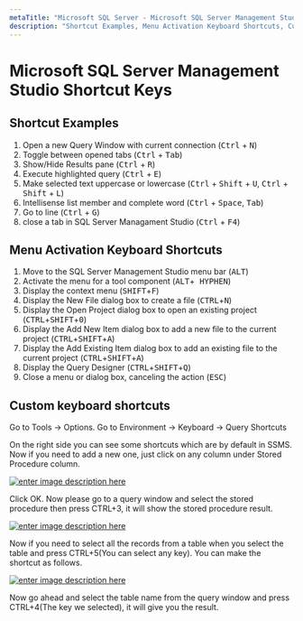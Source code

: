 ```yaml
---
metaTitle: "Microsoft SQL Server - Microsoft SQL Server Management Studio Shortcut Keys"
description: "Shortcut Examples, Menu Activation Keyboard Shortcuts, Custom keyboard shortcuts"
---
```


# Microsoft SQL Server Management Studio Shortcut Keys



## Shortcut Examples


1. Open a new Query Window with current connection (<kbd>Ctrl</kbd> + <kbd>N</kbd>)
1. Toggle between opened tabs (<kbd>Ctrl</kbd> + <kbd>Tab</kbd>)
1. Show/Hide Results pane (<kbd>Ctrl</kbd> + <kbd>R</kbd>)
1. Execute highlighted query (<kbd>Ctrl</kbd> + <kbd>E</kbd>)
1. Make selected text uppercase or lowercase (<kbd>Ctrl</kbd> + <kbd>Shift</kbd> + <kbd>U</kbd>, <kbd>Ctrl</kbd> + <kbd>Shift</kbd> + <kbd>L</kbd>)
1. Intellisense list member and complete word (<kbd>Ctrl</kbd> + <kbd>Space</kbd>, <kbd>Tab</kbd>)
1. Go to line (<kbd>Ctrl</kbd> + <kbd>G</kbd>)
1. close a tab in SQL Server Managament Studio (<kbd>Ctrl</kbd> + <kbd>F4</kbd>)



## Menu Activation Keyboard Shortcuts


1. Move to the SQL Server Management Studio menu bar (<kbd>ALT</kbd>)
1. Activate the menu for a tool component (<kbd>ALT</kbd>+<kbd> HYPHEN</kbd>)
1. Display the context menu (<kbd>SHIFT</kbd>+<kbd>F</kbd>)
1. Display the New File dialog box to create a file (<kbd>CTRL</kbd>+<kbd>N</kbd>)
1. Display the Open Project dialog box to open an existing project (<kbd>CTRL</kbd>+<kbd>SHIFT</kbd>+<kbd>0</kbd>)
1. Display the Add New Item dialog box to add a new file to the current project (<kbd>CTRL</kbd>+<kbd>SHIFT</kbd>+<kbd>A</kbd>)
1. Display the Add Existing Item dialog box to add an existing file to the current project  (<kbd>CTRL</kbd>+<kbd>SHIFT</kbd>+<kbd>A</kbd>)
1. Display the Query Designer (<kbd>CTRL</kbd>+<kbd>SHIFT</kbd>+<kbd>Q</kbd>)
1. Close a menu or dialog box, canceling the action (<kbd>ESC</kbd>)



## Custom keyboard shortcuts


Go to Tools -> Options. Go to Environment -> Keyboard -> Query Shortcuts

On the right side you can see some shortcuts which are by default in SSMS. Now if you need to add a new one, just click on any column under Stored Procedure column.

[<img src="https://i.stack.imgur.com/OpOR4.png" alt="enter image description here" />](https://i.stack.imgur.com/OpOR4.png)

Click OK. Now please go to a query window and select the stored procedure then press CTRL+3, it will show the stored procedure result.

[<img src="https://i.stack.imgur.com/qw5Ro.png" alt="enter image description here" />](https://i.stack.imgur.com/qw5Ro.png)

Now if you need to select all the records from a table when you select the table and press CTRL+5(You can select any key). You can make the shortcut as follows.

[<img src="https://i.stack.imgur.com/mQg78.png" alt="enter image description here" />](https://i.stack.imgur.com/mQg78.png)

Now go ahead and select the table name from the query window and press CTRL+4(The key we selected), it will give you the result.

